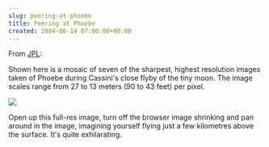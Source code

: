 ```yaml
---  
slug: peering-at-phoebe
title: Peering at Phoebe
created: 2004-06-14 07:00:00+00:00
---  
```

From [JPL](http://photojournal.jpl.nasa.gov/catalog/PIA06072):

Shown here is a mosaic of seven of the sharpest, highest resolution images taken of Phoebe during Cassini's close flyby of the tiny moon. The image scales range from 27 to 13 meters (90 to 43 feet) per pixel.

![](https://photojournal.jpl.nasa.gov/jpeg/PIA06072.jpg)

Open up this full-res image, turn off the browser image shrinking and pan around in the image, imagining yourself flying just a few kilometres above the surface.  It's quite exhilarating.

